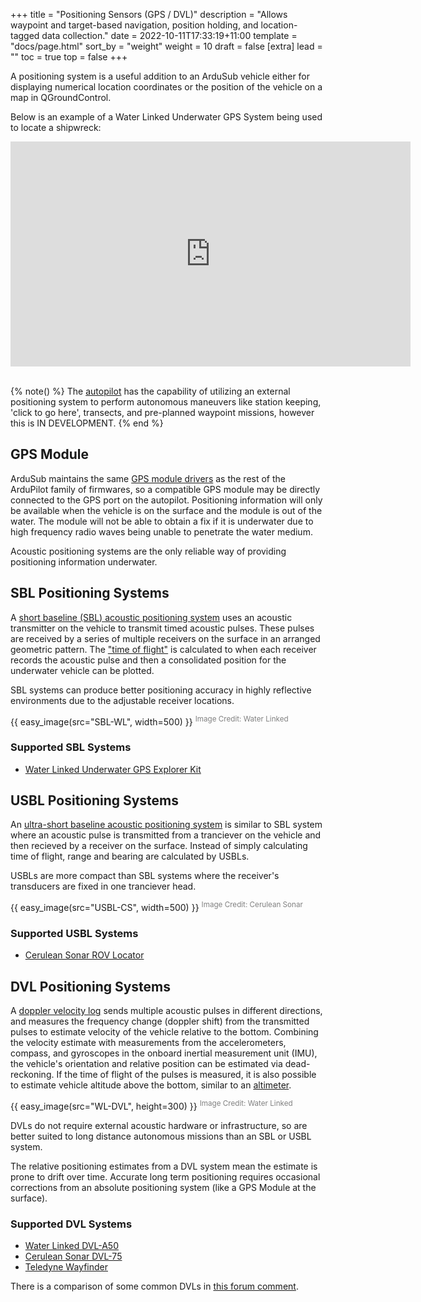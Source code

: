 +++
title = "Positioning Sensors (GPS / DVL)"
description = "Allows waypoint and target-based navigation, position holding, and location-tagged data collection."
date = 2022-10-11T17:33:19+11:00
template = "docs/page.html"
sort_by = "weight"
weight = 10
draft = false
[extra]
lead = ""
toc = true
top = false
+++

A positioning system is a useful addition to an ArduSub vehicle either for displaying numerical location coordinates or the position of the vehicle on a map in QGroundControl. 

Below is an example of a Water Linked Underwater GPS System being used to locate a shipwreck:

<iframe frameborder="0" width=640 height=360 allow="autoplay" src="https://www.youtube.com/embed/NpAClMNhno0"></iframe>
<br><br>

{% note() %}
The [autopilot](/introduction/hardware-options/required-hardware/autopilot.md) has the capability of utilizing an external positioning system to perform autonomous maneuvers like station keeping, 'click to go here', transects, and pre-planned waypoint missions, however this is IN DEVELOPMENT.
{% end %}

## GPS Module

ArduSub maintains the same [GPS module drivers](https://ardupilot.org/copter/docs/common-positioning-landing-page.html) as the rest of the ArduPilot family of firmwares, so a compatible GPS module may be directly connected to the GPS port on the autopilot. Positioning information will only be available when the vehicle is on the surface and the module is out of the water. The module will not be able to obtain a fix if it is underwater due to high frequency radio waves being unable to penetrate the water medium.

Acoustic positioning systems are the only reliable way of providing positioning information underwater.

## SBL Positioning Systems

A [short baseline (SBL) acoustic positioning system](https://en.wikipedia.org/wiki/Short_baseline_acoustic_positioning_system) uses an acoustic transmitter on the vehicle to transmit timed acoustic pulses. These pulses are received by a series of multiple receivers on the surface in an arranged geometric pattern. The ["time of flight"](https://en.wikipedia.org/wiki/Time_of_flight) is calculated to when each receiver records the acoustic pulse and then a consolidated position for the underwater vehicle can be plotted.

SBL systems can produce better positioning accuracy in highly reflective environments due to the adjustable receiver locations.

{{ easy_image(src="SBL-WL", width=500) }}
<sup style="color:grey;">Image Credit: Water Linked</sup>

### Supported SBL Systems

* [Water Linked Underwater GPS Explorer Kit](https://store.waterlinked.com/underwater-gps/)

## USBL Positioning Systems

An [ultra-short baseline acoustic positioning system](https://en.wikipedia.org/wiki/Ultra-short_baseline) is similar to SBL system where an acoustic pulse is transmitted from a tranciever on the vehicle and then recieved by a receiver on the surface. Instead of simply calculating time of flight, range and bearing are calculated by USBLs.

USBLs are more compact than SBL systems where the receiver's transducers are fixed in one tranciever head.

{{ easy_image(src="USBL-CS", width=500) }}
<sup style="color:grey;">Image Credit: Cerulean Sonar</sup>

### Supported USBL Systems

* [Cerulean Sonar ROV Locator](https://ceruleansonar.com/products/rovl-mkii?variant=39414929915970)

## DVL Positioning Systems

A [doppler velocity log](https://en.wikipedia.org/wiki/Acoustic_Doppler_current_profiler#Bottom_tracking) sends multiple acoustic pulses in different directions, and measures the frequency change (doppler shift) from the transmitted pulses to estimate velocity of the vehicle relative to the bottom. Combining the velocity estimate with measurements from the accelerometers, compass, and gyroscopes in the onboard inertial measurement unit (IMU), the vehicle's orientation and relative position can be estimated via dead-reckoning. If the time of flight of the pulses is measured, it is also possible to estimate vehicle altitude above the bottom, similar to an [altimeter](../sonars/#echosounders-and-altimeters).

{{ easy_image(src="WL-DVL", height=300) }}
<sup style="color:grey;">Image Credit: Water Linked</sup>

DVLs do not require external acoustic hardware or infrastructure, so are better suited to long distance autonomous missions than an SBL or USBL system.

The relative positioning estimates from a DVL system mean the estimate is prone to drift over time. Accurate long term positioning requires occasional corrections from an absolute positioning system (like a GPS Module at the surface).

### Supported DVL Systems

* [Water Linked DVL-A50](https://store.waterlinked.com/product/dvl-a50/?hsCtaTracking=b79feacb-c824-4524-b3e0-2f6513163a7f%7C44cc28cf-75a8-4e25-ac64-ee6bc3e9e5e8)
* [Cerulean Sonar DVL-75](https://ceruleansonar.com/products/dvl-75?variant=32632308760642)
* [Teledyne Wayfinder](http://www.teledynemarine.com/Wayfinder)

There is a comparison of some common DVLs in [this forum comment](https://discuss.bluerobotics.com/t/dvl-recommendations/10775/2#comparisons-1).
